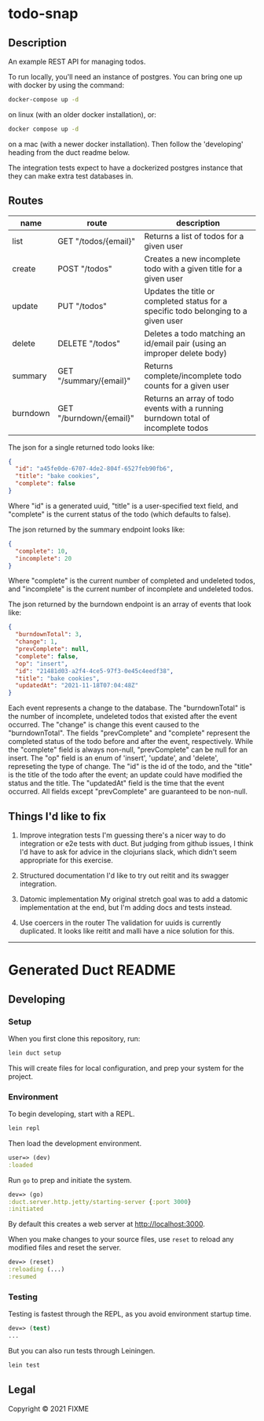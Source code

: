 # todo-snap

## Description

An example REST API for managing todos.

To run locally, you'll need an instance of postgres. You can bring one up with docker by using the command:

```sh
docker-compose up -d
```

on linux (with an older docker installation), or:

```sh
docker compose up -d
```

on a mac (with a newer docker installation). Then follow the 'developing' heading from the duct readme below.

The integration tests expect to have a dockerized postgres instance that they can make extra test databases in.

## Routes

| name     | route                   | description                                                                         |
| -------- | ----------------------- | ----------------------------------------------------------------------------------- |
| list     | GET "/todos/{email}"    | Returns a list of todos for a given user                                            |
| create   | POST "/todos"           | Creates a new incomplete todo with a given title for a given user                   |
| update   | PUT "/todos"            | Updates the title or completed status for a specific todo belonging to a given user |
| delete   | DELETE "/todos"         | Deletes a todo matching an id/email pair (using an improper delete body)            |
| summary  | GET "/summary/{email}"  | Returns complete/incomplete todo counts for a given user                            |
| burndown | GET "/burndown/{email}" | Returns an array of todo events with a running burndown total of incomplete todos   |

The json for a single returned todo looks like:

```json
{
  "id": "a45fe0de-6707-4de2-804f-6527feb90fb6",
  "title": "bake cookies",
  "complete": false
}
```

Where "id" is a generated uuid, "title" is a user-specified text field, and "complete" is the current status of the todo (which defaults to false).

The json returned by the summary endpoint looks like:

```json
{
  "complete": 10,
  "incomplete": 20
}
```

Where "complete" is the current number of completed and undeleted todos, and "incomplete" is the current number of incomplete and undeleted todos.

The json returned by the burndown endpoint is an array of events that look like:

```json
{
  "burndownTotal": 3,
  "change": 1,
  "prevComplete": null,
  "complete": false,
  "op": "insert",
  "id": "21481d03-a2f4-4ce5-97f3-0e45c4eedf38",
  "title": "bake cookies",
  "updatedAt": "2021-11-18T07:04:48Z"
}
```

Each event represents a change to the database. The "burndownTotal" is the number of incomplete, undeleted todos that existed after the event occurred. The "change" is change this event caused to the "burndownTotal". The fields "prevComplete" and "complete" represent the completed status of the todo before and after the event, respectively. While the "complete" field is always non-null, "prevComplete" can be null for an insert. The "op" field is an enum of 'insert', 'update', and 'delete', represeting the type of change. The "id" is the id of the todo, and the "title" is the title of the todo after the event; an update could have modified the status and the title. The "updatedAt" field is the time that the event occurred. All fields except "prevComplete" are guaranteed to be non-null.

## Things I'd like to fix

1. Improve integration tests
   I'm guessing there's a nicer way to do integration or e2e tests with duct. But judging from github issues, I think I'd have to ask for advice in the clojurians slack, which didn't seem appropriate for this exercise.

2. Structured documentation
   I'd like to try out reitit and its swagger integration.

3. Datomic implementation
   My original stretch goal was to add a datomic implementation at the end, but I'm adding docs and tests instead.

4. Use coercers in the router
   The validation for uuids is currently duplicated. It looks like reitit and malli have a nice solution for this.

---

# Generated Duct README

## Developing

### Setup

When you first clone this repository, run:

```sh
lein duct setup
```

This will create files for local configuration, and prep your system
for the project.

### Environment

To begin developing, start with a REPL.

```sh
lein repl
```

Then load the development environment.

```clojure
user=> (dev)
:loaded
```

Run `go` to prep and initiate the system.

```clojure
dev=> (go)
:duct.server.http.jetty/starting-server {:port 3000}
:initiated
```

By default this creates a web server at <http://localhost:3000>.

When you make changes to your source files, use `reset` to reload any
modified files and reset the server.

```clojure
dev=> (reset)
:reloading (...)
:resumed
```

### Testing

Testing is fastest through the REPL, as you avoid environment startup
time.

```clojure
dev=> (test)
...
```

But you can also run tests through Leiningen.

```sh
lein test
```

## Legal

Copyright © 2021 FIXME
